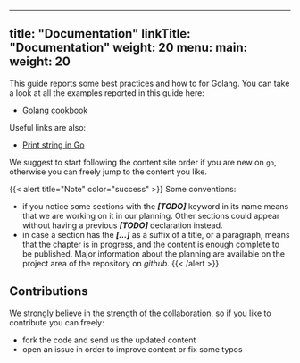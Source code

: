 
---
title: "Documentation"
linkTitle: "Documentation"
weight: 20
menu:
  main:
    weight: 20
---

This guide reports some best practices and how to for Golang. You can take a look at all the examples reported in this guide here:
- [Golang cookbook](https://github.com/mas2020-golang/go-language)

Useful links are also:
- [Print string in Go](https://golang.org/pkg/fmt/#hdr-Printing)

We suggest to start following the content site order if you are new on `go`, otherwise you can freely jump to the content
you like.

{{< alert title="Note" color="success" >}}
Some conventions:
- if you notice some sections with the **_[TODO]_** keyword in its name means that we are working on it in our planning. Other
sections could appear without having a previous **_[TODO]_** declaration instead.
- in case a section has the **_[...]_** as a suffix of a title, or a paragraph, means that the chapter is in progress, and the
content is enough complete to be published.
Major information about the planning are available on the project area of the repository on _github_.
{{< /alert >}}

## Contributions

We strongly believe in the strength of the collaboration, so if you like to contribute you can freely:
- fork the code and send us the updated content
- open an issue in order to improve content or fix some typos